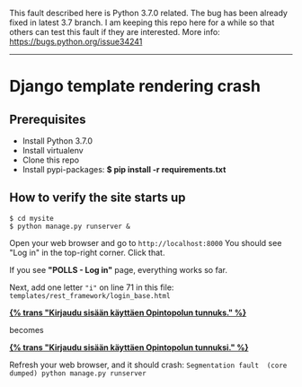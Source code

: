 This fault described here is Python 3.7.0 related. The bug has been already fixed in latest 3.7 branch. I am keeping this repo here for a while so that others can test this fault if they are interested.
More info: https://bugs.python.org/issue34241

- - -

# Django template rendering crash

## Prerequisites

- Install Python 3.7.0
- Install virtualenv
- Clone this repo
- Install pypi-packages: **$ pip install -r requirements.txt**

## How to verify the site starts up

```
$ cd mysite
$ python manage.py runserver &
```

Open your web browser and go to `http://localhost:8000`
You should see "Log in" in the top-right corner. Click that.

If you see **"POLLS - Log in"** page, everything works so far.

Next, add one letter `"i"` on line 71 in this file: `templates/rest_framework/login_base.html`

**<p><a href="{% url 'cas_ng_login' %}?next=/">{% trans "Kirjaudu sisään käyttäen Opintopolun tunnuks." %}</a></p>**

becomes

**<p><a href="{% url 'cas_ng_login' %}?next=/">{% trans "Kirjaudu sisään käyttäen Opintopolun tunnuksi." %}</a></p>**

Refresh your web browser, and it should crash: `Segmentation fault  (core dumped) python manage.py runserver`

